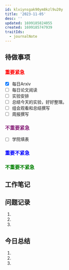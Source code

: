 ```yaml
---
id: klviynsgak90ym8kzl9u20y
title: '2023-11-05'
desc: ''
updated: 1699185824055
created: 1699185747939
traitIds:
  - journalNote
---
```

<!--
Based on the journaling method created by Intelligent Change:
- [Intelligent Change: Our Story](https://www.intelligentchange.com/pages/our-story)
- [The Five Minute Journal](https://www.intelligentchange.com/products/the-five-minute-journal)
-->



## **待做事项**

### <font color=red>**重要紧急**</font>
- [x]  每日Arxiv
- [ ]  每日论文阅读
- [ ]  实验安排
  - [ ]  总结今天的实验，好好整理。
- [ ]  组会观看和总结撰写
- [ ]  周报撰写

### <font color=#871F78>**不重要紧急**</font>

- [ ] 学院填表



### <font color=blue>**重要不紧急**</font>


### <font color=green>**不重要不紧急**</font>





## **工作笔记**



## **问题记录**

1.
2.
3.


## **今日总结**

1.
2.
3.
